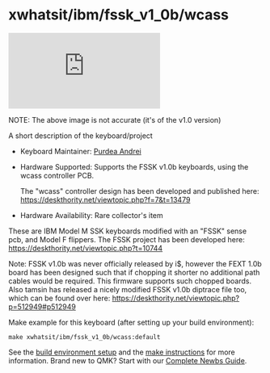 # xwhatsit/ibm/fssk_v1_0b/wcass

![xwhatsit/ibm/fssk_v1_0b/wcass](https://deskthority.net/download/file.php?id=29306)

NOTE: The above image is not accurate (it's of the v1.0 version)

A short description of the keyboard/project

* Keyboard Maintainer: [Purdea Andrei](https://github.com/purdeaandrei)
* Hardware Supported: Supports the FSSK v1.0b keyboards, using the wcass controller PCB.

  The "wcass" controller design has been developed and published here: https://deskthority.net/viewtopic.php?f=7&t=13479

* Hardware Availability: Rare collector's item

These are IBM Model M SSK keyboards modified with an "FSSK" sense pcb, and Model F flippers.
The FSSK project has been developed here: https://deskthority.net/viewtopic.php?t=10744

Note: FSSK v1.0b was never officially released by i$, however the FEXT 1.0b board has been designed such that
if chopping it shorter no additional path cables would be required. This firmware supports such chopped boards.
Also tamsin has released a nicely modified FSSK v1.0b diptrace file too, which can be found over here:
https://deskthority.net/viewtopic.php?p=512949#p512949

Make example for this keyboard (after setting up your build environment):

    make xwhatsit/ibm/fssk_v1_0b/wcass:default

See the [build environment setup](https://docs.qmk.fm/#/getting_started_build_tools) and the [make instructions](https://docs.qmk.fm/#/getting_started_make_guide) for more information. Brand new to QMK? Start with our [Complete Newbs Guide](https://docs.qmk.fm/#/newbs).

